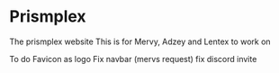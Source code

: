 # Prismplex
The prismplex website
This is for Mervy, Adzey and Lentex to work on

To do
Favicon as logo
Fix navbar (mervs request)
fix discord invite
